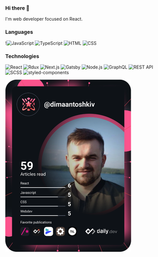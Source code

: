 ### Hi there 👋
I'm web developer focused on React.

### Languages
!<img src="https://img.shields.io/badge/-JavaScript-%23F7DF1E"  alt="JavaScript"/>
<img src="https://img.shields.io/badge/-TypeScript-%233078C6"  alt="TypeScript"/>
<img src="https://img.shields.io/badge/-HTML-orange"  alt="HTML"/>
<img src="https://img.shields.io/badge/-CSS-informational"  alt="CSS"/>

### Technologies
<img src="https://img.shields.io/badge/-React-blue"  alt="React"/>
<img src="https://img.shields.io/badge/-Redux-764ABD"  alt="Rdux"/>
<img src="https://img.shields.io/badge/-Next.js-lightgrey"  alt="Next.js"/>
<img src="https://img.shields.io/badge/-Gatsby-blueviolet"  alt="Gatsby"/>
<img src="https://img.shields.io/badge/-Node.js-success"  alt="Node.js"/>
<img src="https://img.shields.io/badge/-GraphQL-blueviolet"  alt="GraphQL"/>
<img src="https://img.shields.io/badge/-REST%20API-important"  alt="REST API"/>
<img src="https://img.shields.io/badge/-SCSS-ff69b4"  alt="SCSS"/>
<img src="https://img.shields.io/badge/-styled--components-orange" alt="styled-components"/>

<a href="https://app.daily.dev/dimaantoshkiv"><img src="https://github.com/Antoshkiv/Antoshkiv/blob/main/devcard.svg" width="400" alt="Dmytro Antoshkiv's Dev Card"/></a>
